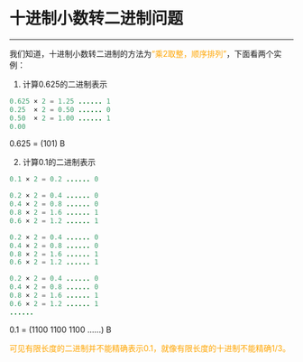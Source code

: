 # 十进制小数转二进制问题

---

我们知道，十进制小数转二进制的方法为<font color = orange>“乘2取整，顺序排列”</font>，下面看两个实例：

1. 计算0.625的二进制表示

```java
0.625 × 2 = 1.25 ...... 1
0.25  × 2 = 0.50 ...... 0
0.50  × 2 = 1.00 ...... 1
0.00
```

0.625 = (101) B

2. 计算0.1的二进制表示

```java
0.1 × 2 = 0.2 ...... 0

0.2 × 2 = 0.4 ...... 0
0.4 × 2 = 0.8 ...... 0
0.8 × 2 = 1.6 ...... 1
0.6 × 2 = 1.2 ...... 1

0.2 × 2 = 0.4 ...... 0
0.4 × 2 = 0.8 ...... 0
0.8 × 2 = 1.6 ...... 1
0.6 × 2 = 1.2 ...... 1

0.2 × 2 = 0.4 ...... 0
0.4 × 2 = 0.8 ...... 0
0.8 × 2 = 1.6 ...... 1
0.6 × 2 = 1.2 ...... 1
......
```

0.1 = (1100 1100 1100 ......) B

<font color = orange>可见有限长度的二进制并不能精确表示0.1，就像有限长度的十进制不能精确1/3。</font>